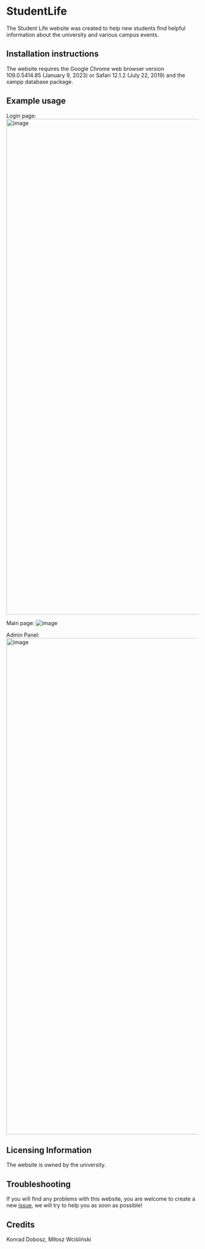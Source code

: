 # StudentLife

The Student Life website was created to help new students find helpful information about the university and various campus events.


## Installation instructions
The website requires the Google Chrome web browser version 109.0.5414.85 (January 9, 2023) or Safari 12.1.2 (July 22, 2019) and the xampp database package.


## Example usage

Login page:
<img width="1296" alt="image" src="https://user-images.githubusercontent.com/115871357/211842893-91f7ae42-a507-405a-95ab-dfcaa78886e9.png">


Main page:
![image](https://user-images.githubusercontent.com/118298568/211671677-d54e2a04-7978-45ec-9a5c-d3e4a5023c0a.png)

Admin Panel:
<img width="1298" alt="image" src="https://user-images.githubusercontent.com/115871357/211843500-ec0c18d3-daec-469c-a704-07c5c4399dcd.png">


## Licensing Information
The website is owned by the university.


## Troubleshooting
If you will find any problems with this website, you are welcome to create a new [issue](https://github.com/konrad-dobosz/StudentLife/issues/new), we will try to help you as soon as possible!


## Credits
Konrad Dobosz,
Miłosz Wciśliński
